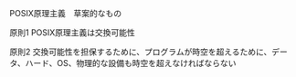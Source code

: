 
POSIX原理主義　草案的なもの

原則1
POSIX原理主義は交換可能性

原則2
交換可能性を担保するために、プログラムが時空を超えるために、データ、ハード、OS、物理的な設備も時空を超えなければならない
